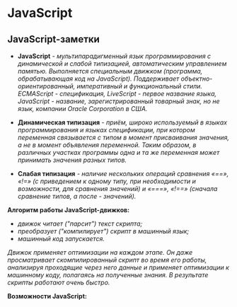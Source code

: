 # JavaScript

## JavaScript-заметки

- **JavaScript** _- мультипарадигменный язык программирования с динамической и слабой типизацией, автоматическим управлением памятью. Выполняется специальным движком (программа, обрабатывающая код на JavaScript). Поддерживает объектно-ориентированный, императивный и функциональный стили. ECMAScript - спецификация, LiveScript - первое название языка, JavaScript - название, зарегистрированный товарный знак, но не язык, компании Oracle Corporation в США._

- **Динамическая типизация** _- приём, широко используемый в языках программирования и языках спецификации, при котором переменная связывается с типом в момент присваивания значения, а не в момент объявления переменной. Таким образом, в различных участках программы одна и та же переменная может принимать значения разных типов._

- **Слабая типизация** _- наличие нескольких операций сравнения «==», «!=» (с приведением к одному типу, при необходимости и возможности, для сравнения значений) и «===», «!==» (сначала сравнение типов, а после - значений)._

**Алгоритм работы JavaScript-движков:**

- _движок читает ("парсит") текст скрипта;_
- _преобразует ("компилирует") скрипт в машинный язык;_
- _машинный код запускается._

_Движок применяет оптимизации на каждом этапе. Он даже просматривает скомпилированный скрипт во время его работы, анализируя проходящие через него данные и применяет оптимизации к машинному коду, полагаясь на полученные знания. В результате скрипты работают очень быстро._

**Возможности JavaScript:**
